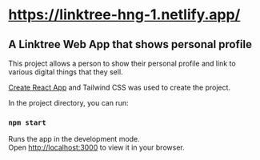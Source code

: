 # https://linktree-hng-1.netlify.app/

## A Linktree Web App that shows personal profile

This project allows a person to show their personal profile and link to various digital things that they sell.

[Create React App](https://github.com/facebook/create-react-app) and Tailwind CSS was used to create the project.

In the project directory, you can run:

### `npm start`

Runs the app in the development mode.\
Open [http://localhost:3000](http://localhost:3000) to view it in your browser.

